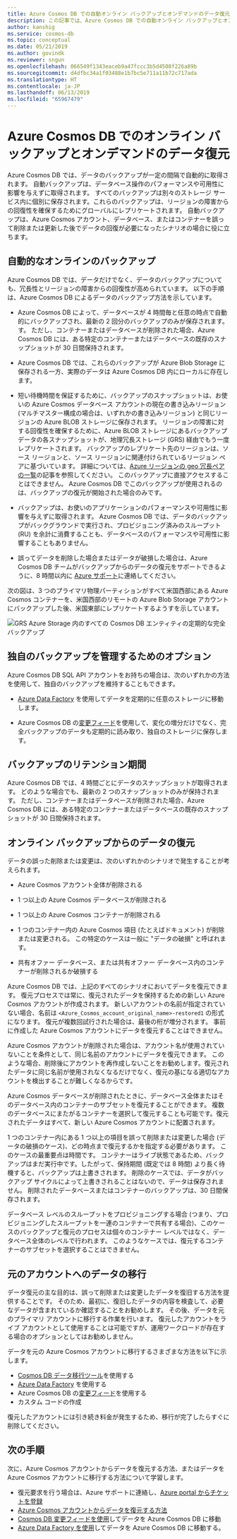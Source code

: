 ```yaml
---
title: Azure Cosmos DB での自動オンライン バックアップとオンデマンドのデータ復元
description: この記事では、Azure Cosmos DB での自動オンライン バックアップとオンデマンドのデータ復元が動作するしくみを説明します。
author: kanshig
ms.service: cosmos-db
ms.topic: conceptual
ms.date: 05/21/2019
ms.author: govindk
ms.reviewer: sngun
ms.openlocfilehash: 066549f1343eaceb9a47fccc3b5d4508f226a89b
ms.sourcegitcommit: d4dfbc34a1f03488e1b7bc5e711a11b72c717ada
ms.translationtype: HT
ms.contentlocale: ja-JP
ms.lasthandoff: 06/13/2019
ms.locfileid: "65967479"
---
```

# <a name="online-backup-and-on-demand-data-restore-in-azure-cosmos-db"></a>Azure Cosmos DB でのオンライン バックアップとオンデマンドのデータ復元

Azure Cosmos DB では、データのバックアップが一定の間隔で自動的に取得されます。 自動バックアップは、データベース操作のパフォーマンスや可用性に影響を与えずに取得されます。 すべてのバックアップは別々のストレージ サービス内に個別に保存されます。これらのバックアップは、リージョンの障害からの回復性を確保するためにグローバルにレプリケートされます。 自動バックアップは、Azure Cosmos アカウント、データベース、またはコンテナーを誤って削除または更新した後でデータの回復が必要になったシナリオの場合に役に立ちます。

## <a name="automatic-and-online-backups"></a>自動的なオンラインのバックアップ

Azure Cosmos DB では、データだけでなく、データのバックアップについても、冗長性とリージョンの障害からの回復性が高められています。 以下の手順は、Azure Cosmos DB によるデータのバックアップ方法を示しています。

* Azure Cosmos DB によって、データベースが 4 時間毎と任意の時点で自動的にバックアップされ、最新の 2 回分のバックアップのみが保存されます。す。 ただし、コンテナーまたはデータベースが削除された場合、Azure Cosmos DB には、ある特定のコンテナーまたはデータベースの既存のスナップショットが 30 日間保持されます。

* Azure Cosmos DB では、これらのバックアップが Azure Blob Storage に保存される一方、実際のデータは Azure Cosmos DB 内にローカルに存在します。

*  短い待機時間を保証するために、バックアップのスナップショットは、お使いの Azure Cosmos データベース アカウントの現在の書き込みリージョン (マルチマスター構成の場合は、いずれかの書き込みリージョン) と同じリージョンの Azure BLOB ストレージに保存されます。 リージョンの障害に対する回復性を確保するために、Azure BLOB ストレージにあるバックアップ データの各スナップショットが、地理冗長ストレージ (GRS) 経由でもう一度レプリケートされます。 バックアップのレプリケート先のリージョンは、ソース リージョンと、ソース リージョンに関連付けられているリージョン ペアに基づいています。 詳細については、[Azure リージョンの geo 冗長ペアの一覧](../best-practices-availability-paired-regions.md)の記事を参照してください。 このバックアップに直接アクセスすることはできません。 Azure Cosmos DB でこのバックアップが使用されるのは、バックアップの復元が開始された場合のみです。

* バックアップは、お使いのアプリケーションのパフォーマンスや可用性に影響を与えずに取得されます。 Azure Cosmos DB では、データのバックアップがバックグラウンドで実行され、プロビジョニング済みのスループット (RU) を余計に消費することも、データベースのパフォーマンスや可用性に影響することもありません。

* 誤ってデータを削除した場合またはデータが破損した場合は、Azure Cosmos DB チームがバックアップからのデータの復元をサポートできるように、8 時間以内に [Azure サポート](https://azure.microsoft.com/support/options/)に連絡してください。

次の図は、3 つのプライマリ物理パーティションがすべて米国西部にある Azure Cosmos コンテナーを、米国西部のリモートの Azure Blob Storage アカウントにバックアップした後、米国東部にレプリケートするようすを示しています。

![GRS Azure Storage 内のすべての Cosmos DB エンティティの定期的な完全バックアップ](./media/online-backup-and-restore/automatic-backup.png)

## <a name="options-to-manage-your-own-backups"></a>独自のバックアップを管理するためのオプション

Azure Cosmos DB SQL API アカウントをお持ちの場合は、次のいずれかの方法を使用して、独自のバックアップを維持することもできます。

* [Azure Data Factory](../data-factory/connector-azure-cosmos-db.md) を使用してデータを定期的に任意のストレージに移動します。

* Azure Cosmos DB の[変更フィード](change-feed.md)を使用して、変化の増分だけでなく、完全バックアップのデータも定期的に読み取り、独自のストレージに保存します。

## <a name="backup-retention-period"></a>バックアップのリテンション期間

Azure Cosmos DB では、4 時間ごとにデータのスナップショットが取得されます。 どのような場合でも、最新の 2 つのスナップショットのみが保持されます。 ただし、コンテナーまたはデータベースが削除された場合、Azure Cosmos DB には、ある特定のコンテナーまたはデータベースの既存のスナップショットが 30 日間保持されます。

## <a name="restoring-data-from-online-backups"></a>オンライン バックアップからのデータの復元

データの誤った削除または変更は、次のいずれかのシナリオで発生することが考えられます。  

* Azure Cosmos アカウント全体が削除される

* 1 つ以上の Azure Cosmos データベースが削除される

* 1 つ以上の Azure Cosmos コンテナーが削除される

* 1 つのコンテナー内の Azure Cosmos 項目 (たとえばドキュメント) が削除または変更される。 この特定のケースは一般に "データの破損" と呼ばれます。

* 共有オファー データベース、または共有オファー データベース内のコンテナーが削除されるか破損する

Azure Cosmos DB では、上記のすべてのシナリオにおいてデータを復元できます。 復元プロセスでは常に、復元されたデータを保持するための新しい Azure Cosmos アカウントが作成されます。 新しいアカウントの名前が指定されていない場合、名前は `<Azure_Cosmos_account_original_name>-restored1` の形式になります。 復元が複数回試行された場合は、最後の桁が増分されます。 事前に作成した Azure Cosmos アカウントにデータを復元することはできません。

Azure Cosmos アカウントが削除された場合は、アカウント名が使用されていないことを条件として、同じ名前のアカウントにデータを復元できます。 このような場合、削除後にアカウントを再作成しないことをお勧めします。復元されたデータに同じ名前が使用されなくなるだけでなく、復元の基になる適切なアカウントを検出することが難しくなるからです。 

Azure Cosmos データベースが削除されたときに、データベース全体またはそのデータベース内のコンテナーのサブセットを復元することができます。 複数のデータベースにまたがるコンテナーを選択して復元することも可能です。復元されたデータはすべて、新しい Azure Cosmos アカウントに配置されます。

1 つのコンテナー内にある 1 つ以上の項目を誤って削除または変更した場合 (データの破損のケース)、どの時点まで復元するかを指定する必要があります。 このケースの最重要点は時間です。 コンテナーはライブ状態であるため、バックアップはまだ実行中です。したがって、保持期間 (既定では 8 時間) より長く待機すると、バックアップは上書きされます。 削除のケースでは、データがバックアップ サイクルによって上書きされることはないので、データは保存されません。 削除されたデータベースまたはコンテナーのバックアップは、30 日間保存されます。

データベース レベルのスループットをプロビジョニングする場合 (つまり、プロビジョニングしたスループットを一連のコンテナーで共有する場合)、このケースのバックアップと復元のプロセスは個々のコンテナー レベルではなく、データベース全体のレベルで行われます。 このようなケースでは、復元するコンテナーのサブセットを選択することはできません。

## <a name="migrating-data-to-the-original-account"></a>元のアカウントへのデータの移行

データ復元の主な目的は、誤って削除または変更したデータを復旧する方法を提供することです。 そのため、最初に、復旧したデータの内容を検査して、必要なデータが含まれているか確認することをお勧めします。 その後、データを元のプライマリ アカウントに移行する作業を行います。 復元したアカウントをライブ アカウントとして使用することは可能ですが、運用ワークロードが存在する場合のオプションとしてはお勧めしません。  

データを元の Azure Cosmos アカウントに移行するさまざまな方法を以下に示します。

* [Cosmos DB データ移行ツール](import-data.md)を使用する
* [Azure Data Factory]( ../data-factory/connector-azure-cosmos-db.md) を使用する
* Azure Cosmos DB の[変更フィード](change-feed.md)を使用する 
* カスタム コードの作成

復元したアカウントには引き続き料金が発生するため、移行が完了したらすぐに削除してください。

## <a name="next-steps"></a>次の手順

次に、Azure Cosmos アカウントからデータを復元する方法、またはデータを Azure Cosmos アカウントに移行する方法について学習します。

* 復元要求を行う場合は、Azure サポートに連絡し、[Azure portal からチケットを登録](https://portal.azure.com/?#blade/Microsoft_Azure_Support/HelpAndSupportBlade)
* [Azure Cosmos アカウントからデータを復元する方法](how-to-backup-and-restore.md)
* [Cosmos DB 変更フィードを使用](change-feed.md)してデータを Azure Cosmos DB に移動
* [Azure Data Factory を使用](../data-factory/connector-azure-cosmos-db.md)してデータを Azure Cosmos DB に移動する。

